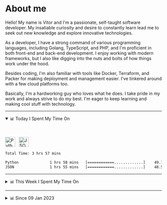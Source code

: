 # About me

Hello! My name is Vitor and I'm a passionate, self-taught software developer. My insatiable curiosity and desire to constantly learn lead me to seek out new knowledge and explore innovative technologies.

As a developer, I have a strong command of various programming languages, including Golang, TypeScript, and PHP, and I'm proficient in both front-end and back-end development. I enjoy working with modern frameworks, but I also like digging into the nuts and bolts of how things work under the hood.

Besides coding, I'm also familiar with tools like Docker, Terraform, and Packer for making deployment and management easier. I've tinkered around with a few cloud platforms too.

Basically, I'm a hardworking guy who loves what he does. I take pride in my work and always strive to do my best. I'm eager to keep learning and making cool stuff with technology.

---

<!-- ## 📊 Today I Spent My Time On -->

<details open>
<summary>📊 Today I Spent My Time On</summary>

&nbsp;

<!--DEVTIMER:TODAY:START-->
<img align="center" width="32px" src="https://cdn.simpleicons.org/python/3776AB" alt="Python" />&nbsp;&nbsp;&nbsp;<img align="center" width="32px" src="https://cdn.simpleicons.org/carrd/fff" alt="JSON" />&nbsp;&nbsp;&nbsp;

```txt
Total Time: 3 hrs 57 mins

Python              1 hrs 58 mins   [============.............]    49.76 %
JSON                1 hrs 55 mins   [============.............]    48.50 %
```

<!--DEVTIMER:TODAY:END-->

</details>

---
<details>
<summary>📊 This Week I Spent My Time On</summary>

&nbsp;

<!--DEVTIMER:WEEK:START-->
<img align="center" width="32px" src="https://cdn.simpleicons.org/python/3776AB" alt="Python" />&nbsp;&nbsp;&nbsp;<img align="center" width="32px" src="https://cdn.simpleicons.org/go/00ADD8" alt="Go" />&nbsp;&nbsp;&nbsp;<img align="center" width="32px" src="https://cdn.simpleicons.org/typescript/3178C6" alt="TypeScript" />&nbsp;&nbsp;&nbsp;<img align="center" width="32px" src="https://cdn.simpleicons.org/gnubash/fff" alt="Bash" />&nbsp;&nbsp;&nbsp;<img align="center" width="32px" src="https://cdn.simpleicons.org/vuedotjs/4FC08D" alt="Vue" />&nbsp;&nbsp;&nbsp;<img align="center" width="32px" src="https://cdn.simpleicons.org/yaml/fff" alt="YAML" />&nbsp;&nbsp;&nbsp;<img align="center" width="32px" src="https://cdn.simpleicons.org/php/777BB4" alt="PHP" />&nbsp;&nbsp;&nbsp;<img align="center" width="32px" src="https://cdn.simpleicons.org/javascript/F7DF1E" alt="JavaScript" />&nbsp;&nbsp;&nbsp;<img align="center" width="32px" src="https://cdn.simpleicons.org/academia/fff" alt="Text" />&nbsp;&nbsp;&nbsp;<img align="center" width="32px" src="https://cdn.simpleicons.org/markdown/fff" alt="Markdown" />&nbsp;&nbsp;&nbsp;

```txt
Total Time: 19 hrs 52 mins

Python              5 hrs 25 mins   [======...................]    27.28 %
Go                  3 hrs 35 mins   [====.....................]    18.03 %
TypeScript          3 hrs 14 mins   [====.....................]    16.27 %
Bash                1 hrs 4 mins    [=........................]    5.35 %
SQL                 0 hrs 52 mins   [=........................]    4.38 %
Vue                 0 hrs 44 mins   [.........................]    3.66 %
YAML                0 hrs 29 mins   [.........................]    2.47 %
PHP                 0 hrs 7 mins    [.........................]    0.58 %
Docker              0 hrs 3 mins    [.........................]    0.24 %
JavaScript          0 hrs 2 mins    [.........................]    0.17 %
Text                0 hrs 2 mins    [.........................]    0.17 %
Nginx configuration file 0 hrs 2 mins    [.........................]    0.17 %
Markdown            0 hrs 2 mins    [.........................]    0.15 %
XML                 0 hrs 1 mins    [.........................]    0.09 %
```

<!--DEVTIMER:WEEK:END-->
</details>

---


<details>
<summary>📊 Since 09 Jan 2023</summary>

&nbsp;

<!--DEVTIMER::START-->
<img align="center" width="32px" src="https://cdn.simpleicons.org/typescript/3178C6" alt="TypeScript" />&nbsp;&nbsp;&nbsp;<img align="center" width="32px" src="https://cdn.simpleicons.org/go/00ADD8" alt="Go" />&nbsp;&nbsp;&nbsp;<img align="center" width="32px" src="https://cdn.simpleicons.org/vuedotjs/4FC08D" alt="Vue" />&nbsp;&nbsp;&nbsp;<img align="center" width="32px" src="https://cdn.simpleicons.org/python/3776AB" alt="Python" />&nbsp;&nbsp;&nbsp;<img align="center" width="32px" src="https://cdn.simpleicons.org/gnubash/fff" alt="Bash" />&nbsp;&nbsp;&nbsp;<img align="center" width="32px" src="https://cdn.simpleicons.org/carrd/fff" alt="JSON" />&nbsp;&nbsp;&nbsp;<img align="center" width="32px" src="https://cdn.simpleicons.org/yaml/fff" alt="YAML" />&nbsp;&nbsp;&nbsp;<img align="center" width="32px" src="https://cdn.simpleicons.org/javascript/F7DF1E" alt="JavaScript" />&nbsp;&nbsp;&nbsp;<img align="center" width="32px" src="https://cdn.simpleicons.org/html5/E34F26" alt="HTML" />&nbsp;&nbsp;&nbsp;<img align="center" width="32px" src="https://cdn.simpleicons.org/css3/1572B6" alt="CSS" />&nbsp;&nbsp;&nbsp;<img align="center" width="32px" src="https://cdn.simpleicons.org/academia/fff" alt="Text" />&nbsp;&nbsp;&nbsp;<img align="center" width="32px" src="https://cdn.simpleicons.org/php/777BB4" alt="PHP" />&nbsp;&nbsp;&nbsp;

```txt
Total Time: 119 hrs 3 mins

TypeScript          56 hrs 28 mins  [===========..............]    47.44 %
Go                  16 hrs 54 mins  [===......................]    14.19 %
Vue                 9 hrs 50 mins   [==.......................]    8.26 %
Python              8 hrs 37 mins   [=........................]    7.23 %
Bash                6 hrs 1 mins    [=........................]    5.06 %
JSON                5 hrs 41 mins   [=........................]    4.78 %
YAML                4 hrs 16 mins   [.........................]    3.58 %
JavaScript          4 hrs 7 mins    [.........................]    3.46 %
SCSS                2 hrs 3 mins    [.........................]    1.72 %
SQL                 1 hrs 10 mins   [.........................]    0.98 %
Docker              0 hrs 48 mins   [.........................]    0.67 %
HTML                0 hrs 16 mins   [.........................]    0.22 %
XML                 0 hrs 14 mins   [.........................]    0.19 %
CSS                 0 hrs 11 mins   [.........................]    0.16 %
Text                0 hrs 9 mins    [.........................]    0.12 %
PHP                 0 hrs 7 mins    [.........................]    0.10 %
Nginx configuration file 0 hrs 2 mins    [.........................]    0.03 %
```

<!--DEVTIMER::END-->

</details>
